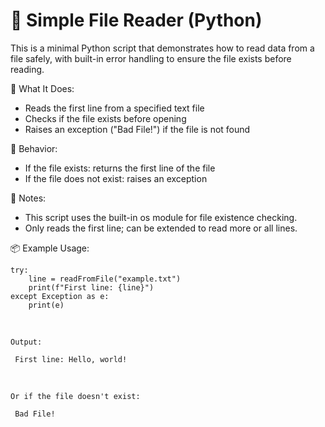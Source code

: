 # 📂 Simple File Reader (Python)
This is a minimal Python script that demonstrates how to read data from a file safely, with built-in error handling to ensure the file exists before reading.

🧠 What It Does:

  * Reads the first line from a specified text file
  * Checks if the file exists before opening
  * Raises an exception ("Bad File!") if the file is not found


📝 Behavior:

  * If the file exists: returns the first line of the file
  * If the file does not exist: raises an exception


📂 Notes:

  * This script uses the built-in os module for file existence checking.
  * Only reads the first line; can be extended to read more or all lines.


📦 Example Usage:

    try:
        line = readFromFile("example.txt")
        print(f"First line: {line}")
    except Exception as e:
        print(e)
<br />
    
    Output:

     First line: Hello, world!
<br />

    Or if the file doesn't exist:

     Bad File!
